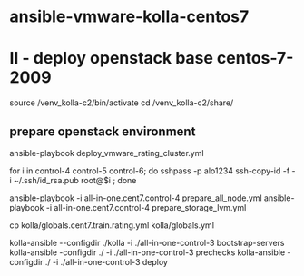 # ansible-vmware-kolla-centos7

# II - deploy openstack base centos-7-2009

source /venv_kolla-c2/bin/activate
cd /venv_kolla-c2/share/
## prepare openstack environment
ansible-playbook deploy_vmware_rating_cluster.yml 

for i in control-4 control-5 control-6;
do 
  sshpass -p alo1234 ssh-copy-id -f -i ~/.ssh/id_rsa.pub root@$i ; 
done


ansible-playbook -i all-in-one.cent7.control-4 prepare_all_node.yml
ansible-playbook -i all-in-one.cent7.control-4 prepare_storage_lvm.yml

cp kolla/globals.cent7.train.rating.yml kolla/globals.yml

kolla-ansible --configdir ./kolla -i ./all-in-one-control-3 bootstrap-servers
kolla-ansible -configdir ./ -i ./all-in-one-control-3 prechecks
kolla-ansible -configdir ./ -i ./all-in-one-control-3 deploy

